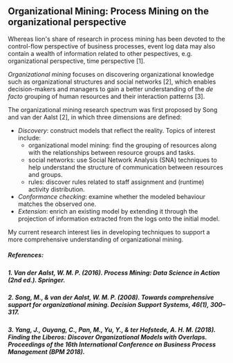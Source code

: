 ## Organizational Mining: Process Mining on the organizational perspective

Whereas lion's share of research in process mining has been devoted to the control-flow perspective of business processes, event log data may also contain a wealth of information related to other pespectives, e.g. organizational perspective, time perspective \[1\]. 

*Organizational mining* focuses on discovering organizational knowledge such as organizational structures and social networks \[2\], which enables decision-makers and managers to gain a better understanding of the *de facto* grouping of human resources and their interaction patterns \[3\].

The organizational mining research spectrum was first proposed by Song and van der Aalst \[2\], in which three dimensions are defined:
* *Discovery*: construct models that reflect the reality. Topics of interest include:
    * organizational model mining: find the grouping of resources along with the relationships between resource groups and tasks.
    * social networks: use Social Network Analysis \(SNA\) techniques to help understand the structure of communication between resources and groups.
    * rules: discover rules related to staff assignment and \(runtime\) activity distribution.
* *Conformance checking*: examine whether the modeled behaviour matches the observed one.
* *Extension*: enrich an existing model by extending it through the projection of information extracted from the logs onto the initial model.

My current research interest lies in developing techniques to support a more comprehensive understanding of organizational mining.

##### References:
##### 1. Van der Aalst, W. M. P. (2016). Process Mining: Data Science in Action (2nd ed.). Springer.
##### 2. Song, M., & van der Aalst, W. M. P. (2008). Towards comprehensive support for organizational mining. Decision Support Systems, 46(1), 300–317.
##### 3. Yang, J., Ouyang, C., Pan, M., Yu, Y., & ter Hofstede, A. H. M. (2018). Finding the Liberos: Discover Organizational Models with Overlaps. Proceedings of the 16th International Conference on Business Process Management (BPM 2018).
